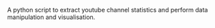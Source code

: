 A python script to extract youtube channel statistics and perform data manipulation and visualisation.
